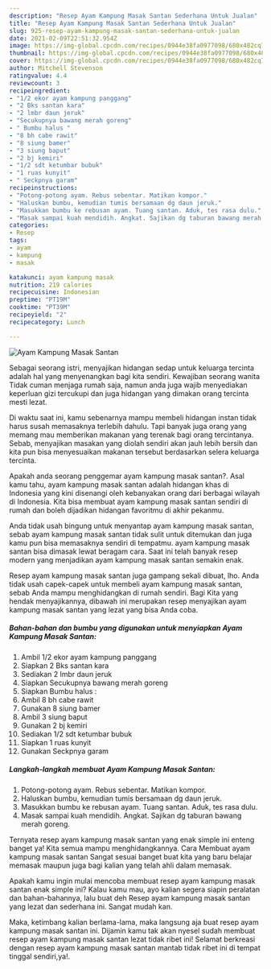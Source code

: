 ```yaml
---
description: "Resep Ayam Kampung Masak Santan Sederhana Untuk Jualan"
title: "Resep Ayam Kampung Masak Santan Sederhana Untuk Jualan"
slug: 925-resep-ayam-kampung-masak-santan-sederhana-untuk-jualan
date: 2021-02-09T22:51:32.954Z
image: https://img-global.cpcdn.com/recipes/0944e38fa0977098/680x482cq70/ayam-kampung-masak-santan-foto-resep-utama.jpg
thumbnail: https://img-global.cpcdn.com/recipes/0944e38fa0977098/680x482cq70/ayam-kampung-masak-santan-foto-resep-utama.jpg
cover: https://img-global.cpcdn.com/recipes/0944e38fa0977098/680x482cq70/ayam-kampung-masak-santan-foto-resep-utama.jpg
author: Mitchell Stevenson
ratingvalue: 4.4
reviewcount: 3
recipeingredient:
- "1/2 ekor ayam kampung panggang"
- "2 Bks santan kara"
- "2 lmbr daun jeruk"
- "Secukupnya bawang merah goreng"
- " Bumbu halus "
- "8 bh cabe rawit"
- "8 siung bamer"
- "3 siung baput"
- "2 bj kemiri"
- "1/2 sdt ketumbar bubuk"
- "1 ruas kunyit"
- " Seckpnya garam"
recipeinstructions:
- "Potong-potong ayam. Rebus sebentar. Matikan kompor."
- "Haluskan bumbu, kemudian tumis bersamaan dg daun jeruk."
- "Masukkan bumbu ke rebusan ayam. Tuang santan. Aduk, tes rasa dulu."
- "Masak sampai kuah mendidih. Angkat. Sajikan dg taburan bawang merah goreng."
categories:
- Resep
tags:
- ayam
- kampung
- masak

katakunci: ayam kampung masak 
nutrition: 219 calories
recipecuisine: Indonesian
preptime: "PT19M"
cooktime: "PT39M"
recipeyield: "2"
recipecategory: Lunch

---
```



![Ayam Kampung Masak Santan](https://img-global.cpcdn.com/recipes/0944e38fa0977098/680x482cq70/ayam-kampung-masak-santan-foto-resep-utama.jpg)

Sebagai seorang istri, menyajikan hidangan sedap untuk keluarga tercinta adalah hal yang menyenangkan bagi kita sendiri. Kewajiban seorang  wanita Tidak cuman menjaga rumah saja, namun anda juga wajib menyediakan keperluan gizi tercukupi dan juga hidangan yang dimakan orang tercinta mesti lezat.

Di waktu  saat ini, kamu sebenarnya mampu membeli hidangan instan tidak harus susah memasaknya terlebih dahulu. Tapi banyak juga orang yang memang mau memberikan makanan yang terenak bagi orang tercintanya. Sebab, menyajikan masakan yang diolah sendiri akan jauh lebih bersih dan kita pun bisa menyesuaikan makanan tersebut berdasarkan selera keluarga tercinta. 



Apakah anda seorang penggemar ayam kampung masak santan?. Asal kamu tahu, ayam kampung masak santan adalah hidangan khas di Indonesia yang kini disenangi oleh kebanyakan orang dari berbagai wilayah di Indonesia. Kita bisa membuat ayam kampung masak santan sendiri di rumah dan boleh dijadikan hidangan favoritmu di akhir pekanmu.

Anda tidak usah bingung untuk menyantap ayam kampung masak santan, sebab ayam kampung masak santan tidak sulit untuk ditemukan dan juga kamu pun bisa memasaknya sendiri di tempatmu. ayam kampung masak santan bisa dimasak lewat beragam cara. Saat ini telah banyak resep modern yang menjadikan ayam kampung masak santan semakin enak.

Resep ayam kampung masak santan juga gampang sekali dibuat, lho. Anda tidak usah capek-capek untuk membeli ayam kampung masak santan, sebab Anda mampu menghidangkan di rumah sendiri. Bagi Kita yang hendak menyajikannya, dibawah ini merupakan resep menyajikan ayam kampung masak santan yang lezat yang bisa Anda coba.

<!--inarticleads1-->

##### Bahan-bahan dan bumbu yang digunakan untuk menyiapkan Ayam Kampung Masak Santan:

1. Ambil 1/2 ekor ayam kampung panggang
1. Siapkan 2 Bks santan kara
1. Sediakan 2 lmbr daun jeruk
1. Siapkan Secukupnya bawang merah goreng
1. Siapkan  Bumbu halus :
1. Ambil 8 bh cabe rawit
1. Gunakan 8 siung bamer
1. Ambil 3 siung baput
1. Gunakan 2 bj kemiri
1. Sediakan 1/2 sdt ketumbar bubuk
1. Siapkan 1 ruas kunyit
1. Gunakan  Seckpnya garam




<!--inarticleads2-->

##### Langkah-langkah membuat Ayam Kampung Masak Santan:

1. Potong-potong ayam. Rebus sebentar. Matikan kompor.
1. Haluskan bumbu, kemudian tumis bersamaan dg daun jeruk.
1. Masukkan bumbu ke rebusan ayam. Tuang santan. Aduk, tes rasa dulu.
1. Masak sampai kuah mendidih. Angkat. Sajikan dg taburan bawang merah goreng.




Ternyata resep ayam kampung masak santan yang enak simple ini enteng banget ya! Kita semua mampu menghidangkannya. Cara Membuat ayam kampung masak santan Sangat sesuai banget buat kita yang baru belajar memasak maupun juga bagi kalian yang telah ahli dalam memasak.

Apakah kamu ingin mulai mencoba membuat resep ayam kampung masak santan enak simple ini? Kalau kamu mau, ayo kalian segera siapin peralatan dan bahan-bahannya, lalu buat deh Resep ayam kampung masak santan yang lezat dan sederhana ini. Sangat mudah kan. 

Maka, ketimbang kalian berlama-lama, maka langsung aja buat resep ayam kampung masak santan ini. Dijamin kamu tak akan nyesel sudah membuat resep ayam kampung masak santan lezat tidak ribet ini! Selamat berkreasi dengan resep ayam kampung masak santan mantab tidak ribet ini di tempat tinggal sendiri,ya!.

